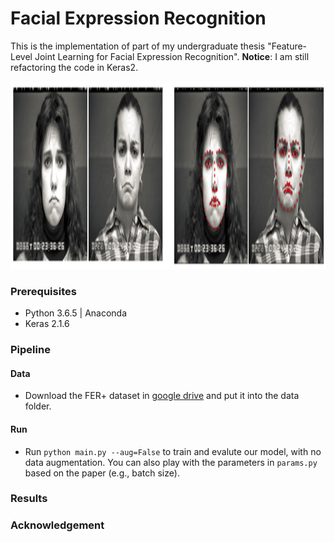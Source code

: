 # Facial Expression Recognition

This is the implementation of part of my undergraduate thesis "Feature-Level Joint Learning for Facial Expression Recognition". **Notice**: I am still refactoring the code in Keras2.
<!-- and the [paper](https://ieeexplore.ieee.org/stamp/stamp.jsp?arnumber=8528894) "Facial Expression Recognition with Identity and
Emotion Joint Learning".  -->
<img src="cover.png" alt="cover" width="1000" height="300"/>

### Prerequisites
* Python 3.6.5 | Anaconda
* Keras 2.1.6

### Pipeline

#### Data
* Download the FER+ dataset in [google drive](https://drive.google.com/file/d/1zzd8uc5bau0gVmK9iQ01dqC_3S0IUYoq/view?usp=sharing) and put it into the data folder.

#### Run
* Run `python main.py --aug=False` to train and evalute our model, with no data augmentation. You can also play with the parameters in `params.py` based on the paper (e.g., batch size).

### Results

### Acknowledgement

<!-- If you find this repository useful, please cite our paper:
```
@article{li2018facial,
title={Facial Expression Recognition with Identity and Emotion Joint Learning},
author={Li, Ming and Xu, Hao and Huang, Xingchang and Song, Zhanmei and Liu, Xiaolin and Li, Xin},
journal={IEEE Transactions on Affective Computing},
year={2018},
publisher={IEEE}
}
``` -->


